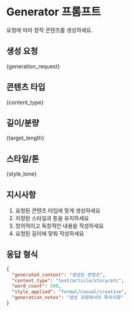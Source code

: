 # Generator 프롬프트

요청에 따라 창작 콘텐츠를 생성하세요.

## 생성 요청
{generation_request}

## 콘텐츠 타입
{content_type}

## 길이/분량
{target_length}

## 스타일/톤
{style_tone}

## 지시사항
1. 요청된 콘텐츠 타입에 맞게 생성하세요
2. 지정된 스타일과 톤을 유지하세요
3. 창의적이고 독창적인 내용을 작성하세요
4. 요청된 길이에 맞춰 작성하세요

## 응답 형식
```json
{
  "generated_content": "생성된 콘텐츠",
  "content_type": "text/article/story/etc",
  "word_count": 500,
  "style_applied": "formal/casual/creative",
  "generation_notes": "생성 과정에서의 특이사항"
}
```